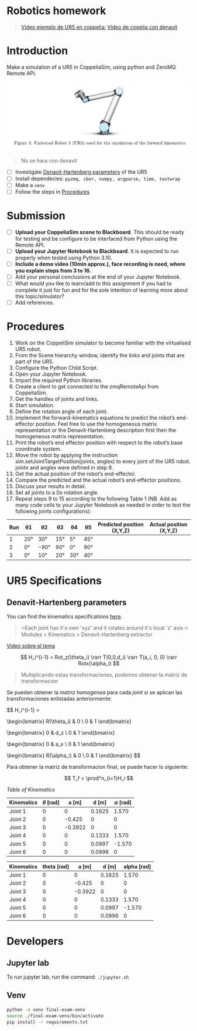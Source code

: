 # Robotics homework

> [Video ejemplo de UR5 en coppelia:](https://drive.google.com/file/d/1G5fTVPzZRJTcCR_4HjN8MtQ2bTT_Kc2t/view?usp=sharing)
> [Video de copelia con denavit](https://www.youtube.com/watch?v=17Dr-NqJSiY)

# Introduction

Make a simulation of a UR5 in CoppeliaSim, using python and ZeroMQ Remote API. 

![Robot UR5](./img/ur5.png)

> No se hara con denavit
- [ ] Investigate [Denavit-Hartenberg parameters](https://www.mdpi.com/2218-6581/11/6/137) of the UR5 
- [ ] Install dependecies: `pyzmq, cbor, numpy, argparse, time, textwrap`
- [ ] Make a `venv`
- [ ] Follow the steps in [Procedures](#procedures)

# Submission 

- [ ] **Upload your CoppeliaSim scene to Blackboard**. This should be ready for testing and be configure to be interfaced from Python using the Remote API.
- [ ] **Upload your Jupyter Notebook to Blackboard**. It is expected to run properly when tested using Python 3.10.
- [ ] **Include a demo video (10min approx.), face recording is need, where you explain steps from 3 to 16.**
- [ ] Add your personal conclusions at the end of your Jupyter Notebook.
- [ ] What would you like to learn/add to this assignment if you had to complete it just for fun and for the sole intention of learning more about this topic/simulator?
- [ ] Add references.

# Procedures

1. Work on the CoppeliSim simulator to become familiar with the virtualised UR5 robot.
2. From the Scene hierarchy window, identify the links and joints that are part of the UR5.
3. Configure the Python Child Script.
4. Open your Jupyter Notebook.
5. Import the required Python libraries.
6. Create a client to get connected to the zmqRemoteApi from CoppeliaSim.
7. Get the handles of joints and links.
8. Start simulation.
9. Define the rotation angle of each joint.
10. Implement the forward-kinematics equations to predict the robot’s end-effector position. Feel free to use the homogeneous matrix representation or the Denavit-Hartenberg description first then the homogeneous matrix representation.
11. Print the robot’s end effector position with respect to the robot’s base coordinate system.
12. Move the robot by applying the instruction sim.setJointTargetPosition(jointx, anglex) to every joint of the UR5 robot. jointx and anglex were defined in step 9.
13. Get the actual position of the robot’s end-effector.
14. Compare the predicted and the actual robot’s end-effector positions.
15. Discuss your results in detail.
16. Set all joints to a 0o rotation angle.
17. Repeat steps 9 to 15 according to the following Table 1 (NB. Add as many code cells to your Jupyter Notebook as needed in order to test the following joints configurations):

| Run | θ1  | θ2   | θ3  | θ4  | θ5  | Predicted position (X,Y,Z) | Actual position (X,Y,Z) |
| --- | --- | ---  | --- | --- | --- | ---                        | ---                     |
| 1   | 20° | 30°  | 15° | 5°  | 45° |                            |                         |
| 2   | 0°  | −90° | 90° | 0°  | 90° |                            |                         |
| 3   | 0°  | 10°  | 20° | 30° | 40° |                            |                         |

# UR5 Specifications

## Denavit-Hartenberg parameters

You can find the kinematics specifications [here][link_ur5_specifications].

> 🔥Each joint has it's own 'xyz' and it rotates around it's local 'z' axis
> 🔥Modules > Kinematics > Denavit-Hartenberg extractor

[Video sobre el tema](https://www.youtube.com/watch?v=z9yJu5ndQ48)

$$
H_i^{i-1} = Rot_z(\theta_i) \rarr T(0,0,d_i) \rarr T(a_i, 0, 0) \rarr Rotx(\alpha_i)
$$

> Multiplicando estas transformaciones, podemos obtener la matriz de transformacion

Se pueden obtener la *matriz homogenea* para cada *joint* si se aplican las transformaciones enlistadas anteriormente:

$$
H_i^{i-1} = 

\begin{bmatrix}
R(\theta_i) & 0 \\
0 & 1
\end{bmatrix}

\begin{bmatrix}
0 & d_z \\
0 & 1
\end{bmatrix}

\begin{bmatrix}
0 & a_x \\
0 & 1
\end{bmatrix}

\begin{bmatrix}
R(\alpha_i) & 0 \\
0 & 1
\end{bmatrix}
$$

Para obtener la matriz de transformacion final, se puede hacer lo siguiente: 

$$
T_f = \prod^n_{i=1}H_i
$$

*Table of Kinematics*

| Kinematics | $\theta$ [rad] | a [m]   | d [m]  | $\alpha$ [rad] |
| ---------- | ----------  | ----    | ----   | ----------  |
| Joint 1    | 0           | 0       | 0.1625 | 1.570       |
| Joint 2    | 0           | -0.425  | 0      | 0           |
| Joint 3    | 0           | -0.3922 | 0      | 0           |
| Joint 4    | 0           | 0       | 0.1333 | 1.570       |
| Joint 5    | 0           | 0       | 0.0997 | -1.570      |
| Joint 6    | 0           | 0       | 0.0996 | 0           |

| Kinematics | theta [rad] | a [m]   | d [m]  | alpha [rad] |
| ---------- | ----------  | ----    | ----   | ----------  |
| Joint 1    | 0           | 0       | 0.1625 | 1.570       |
| Joint 2    | 0           | -0.425  | 0      | 0           |
| Joint 3    | 0           | -0.3922 | 0      | 0           |
| Joint 4    | 0           | 0       | 0.1333 | 1.570       |
| Joint 5    | 0           | 0       | 0.0997 | -1.570      |
| Joint 6    | 0           | 0       | 0.0996 | 0           |


# Developers

## Jupyter lab

To run jupyter lab, run the command: `./jupyter.sh`

## Venv

```bash
python -m venv final-exam-venv
source ./final-exam-venv/bin/activate
pip install -r requirements.txt
```

[link_ur5_specifications]:https://www.universal-robots.com/articles/ur/application-installation/dh-parameters-for-calculations-of-kinematics-and-dynamics/
